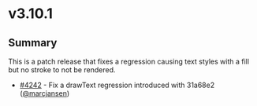# v3.10.1

## Summary

This is a patch release that fixes a regression causing text styles with a fill but no stroke to not be rendered.

 * [#4242](https://github.com/openlayers/openlayers/pull/4242) - Fix a drawText regression introduced with 31a68e2 ([@marcjansen](https://github.com/marcjansen))
